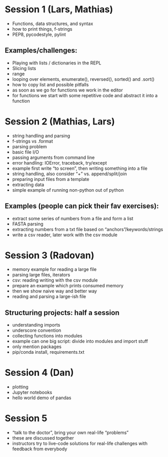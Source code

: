 ﻿

# Session 1 (Lars, Mathias)

- Functions, data structures, and syntax
- how to print things, f-strings
- PEP8, pycodestyle, pylint


## Examples/challenges:

- Playing with lists / dictionaries in the REPL
- Slicing lists
- range
- looping over elements, enumerate(), reversed(), sorted() and .sort()
- how to copy list and possible pitfalls
- as soon as we go for functions we work in the editor
- for functions we start with some repetitive code and abstract it into a function


# Session 2 (Mathias, Lars)

- string handling and parsing
- f-strings vs .format
- parsing problem
- basic file I/O
- passing arguments from command line
- error handling: IOError, traceback, try/except
- example first write “to screen”, then writing something into a file
- string handling, also consider “+” vs. append/split/join
- preparing input files from a template
- extracting data
- simple example of running non-python out of python

## Examples (people can pick their fav exercises):

- extract some series of numbers from a file and form a list
- FASTA parsing
- extracting numbers from a txt file based on “anchors”/keywords/strings
- write a csv reader, later work with the csv module


# Session 3 (Radovan)

- memory example for reading a large file
- parsing large files, iterators
- csv: reading writing with the csv module
- prepare an example which prints consumed memory
- then we show naive way and better way
- reading and parsing a large-ish file


## Structuring projects: half a session

- understanding imports
- underscore convention
- collecting functions into modules
- example can one big script: divide into modules and import stuff
- only mention packages
- pip/conda install, requirements.txt


# Session 4 (Dan)

- plotting
- Jupyter notebooks
- hello world demo of pandas


# Session 5

- “talk to the doctor”, bring your own real-life “problems”
- these are discussed together
- instructors try to live-code solutions for real-life challenges with feedback
  from everybody
